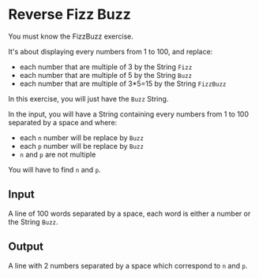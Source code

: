 # Reverse Fizz Buzz

You must know the FizzBuzz exercise.

It's about displaying every numbers from 1 to 100, and replace:

- each number that are multiple of 3 by the String `Fizz`
- each number that are multiple of 5 by the String `Buzz`
- each number that are multiple of 3*5=15 by the String `FizzBuzz`

In this exercise, you will just have the `Buzz` String.

In the input, you will have a String containing every numbers from 1 to 100 separated by a space and where:

- each `n` number will be replace by `Buzz`
- each `p` number will be replace by `Buzz`
- `n` and `p` are not multiple

You will have to find `n` and `p`.

## Input

A line of 100 words separated by a space, each word is either a number or the String `Buzz`.

## Output

A line with 2 numbers separated by a space which correspond to `n` and `p`.

